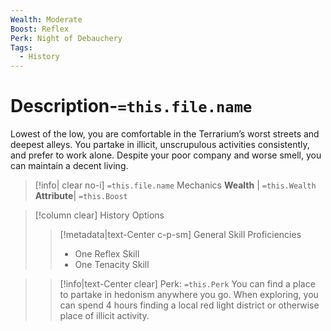 ```yaml
---
Wealth: Moderate
Boost: Reflex
Perk: Night of Debauchery
Tags:
  - History
---
```

# Description-`=this.file.name`
Lowest of the low, you are comfortable in the Terrarium’s worst streets and deepest alleys. You partake in illicit, unscrupulous activities consistently, and prefer to work alone. Despite your poor company and worse smell, you can maintain a decent living.
>[!info| clear no-i] `=this.file.name` Mechanics
>**Wealth** | `=this.Wealth`   
>**Attribute**| `=this.Boost`

>[!column clear] History Options
>> [!metadata|text-Center c-p-sm] General Skill Proficiencies
>> - One Reflex Skill 
>> - One Tenacity Skill


>> [!info|text-Center clear] Perk: `=this.Perk`
>> You can find a place to partake in hedonism anywhere you go. When exploring, you can spend 4 hours finding a local red light district or otherwise place of illicit activity.